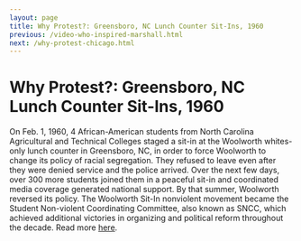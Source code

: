 ```yaml
---
layout: page
title: Why Protest?: Greensboro, NC Lunch Counter Sit-Ins, 1960
previous: /video-who-inspired-marshall.html
next: /why-protest-chicago.html
---
```


Why Protest?: Greensboro, NC Lunch Counter Sit-Ins, 1960
================= 

On Feb. 1, 1960, 4 African-American students from North Carolina Agricultural and Technical Colleges staged a sit-in at the Woolworth whites-only lunch counter in Greensboro, NC, in order to force Woolworth to change its policy of racial segregation. They refused to leave even after they were denied service and the police arrived. Over the next few days, over 300 more students joined them in a peaceful sit-in and coordinated media coverage generated national support. By that summer, Woolworth reversed its policy. The Woolworth Sit-In nonviolent movement became the Student Non-violent Coordinating Committee, also known as SNCC, which achieved additional victories in organizing and political reform throughout the decade. Read more [here](http://www.history.com/topics/black-history/the-greensboro-sit-in).  
